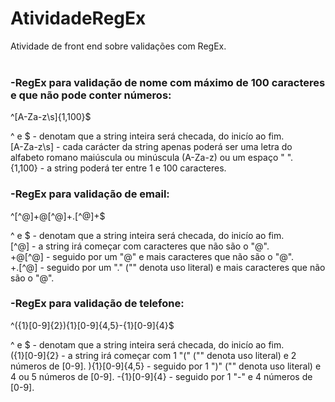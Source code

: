 # AtividadeRegEx
Atividade de front end sobre validações com RegEx.<br /><br />

### -RegEx para validação de nome com máximo de 100 caracteres e que não pode conter números:<br />
  ^[A-Za-z\s]{1,100}$<br />

  ^ e $ - denotam que a string inteira será checada, do inicío ao fim.<br />
  [A-Za-z\s] - cada carácter da string apenas poderá ser uma letra do alfabeto romano maiúscula ou minúscula (A-Za-z) ou um espaço " ".<br />
  {1,100} - a string poderá ter entre 1 e 100 caracteres.<br />

### -RegEx para validação de email:<br />
  ^[^@]+@[^@]+\.[^@]+$<br />

^ e $ - denotam que a string inteira será checada, do inicío ao fim.<br />
 [^@] - a string irá começar com caracteres que não são o "@".<br />
 +@[^@] - seguido por um "@" e mais caracteres que não são o "@".<br />
+\.[^@] - seguido por um "." ("\" denota uso literal) e mais caracteres que não são o "@".<br />

### -RegEx para validação de telefone:<br />
  ^\({1}[0-9]{2}\){1}[0-9]{4,5}-{1}[0-9]{4}$

  ^ e $ - denotam que a string inteira será checada, do inicío ao fim.<br />
  \({1}[0-9]{2} - a string irá começar com 1 "(" ("\" denota uso literal) e 2 números de [0-9].
  \){1}[0-9]{4,5} - seguido por 1 ")" ("\" denota uso literal) e 4 ou 5 números de [0-9].
  -{1}[0-9]{4} - seguido por 1 "-" e 4 números de [0-9].
